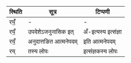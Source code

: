 | स्थिति | सूत्र | टिप्पणी |
| ----- | ------- | ------ |
| रयँ॒ | - | - |
| रयँ॒ | उपदेशेऽजनुनासिक इत् | अँ-इत्यस्य इत्संज्ञा |
| रयँ॒ | अनुदात्तङित आत्मनेपदम् | इति आत्मनेपदम् |
| रय् | तस्य लोपः | इत्संज्ञकस्य लोपः |
